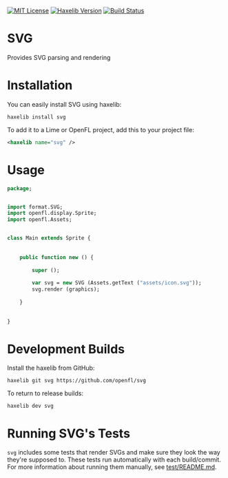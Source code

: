 [![MIT License](https://img.shields.io/badge/license-MIT-blue.svg?style=flat)](LICENSE.md) [![Haxelib Version](https://img.shields.io/github/tag/openfl/svg.svg?style=flat&label=haxelib)](http://lib.haxe.org/p/svg) [![Build Status](https://img.shields.io/github/actions/workflow/status/openfl/svg/main.yml?branch=master)](https://github.com/openfl/svg/actions)

SVG
===

Provides SVG parsing and rendering


Installation
============

You can easily install SVG using haxelib:

    haxelib install svg

To add it to a Lime or OpenFL project, add this to your project file:

```xml
<haxelib name="svg" />
```

Usage
=====

```haxe
package;


import format.SVG;
import openfl.display.Sprite;
import openfl.Assets;


class Main extends Sprite {
	
	
	public function new () {
		
		super ();
		
		var svg = new SVG (Assets.getText ("assets/icon.svg"));
		svg.render (graphics);
		
	}
	
	
}
```


Development Builds
==================

Install the haxelib from GitHub:

    haxelib git svg https://github.com/openfl/svg

To return to release builds:

    haxelib dev svg


Running SVG's Tests
===================

`svg` includes some tests that render SVGs and make sure they look the way they're supposed to. These tests run automatically with each build/commit. For more information about running them manually, see [test/README.md](test/README.md).
